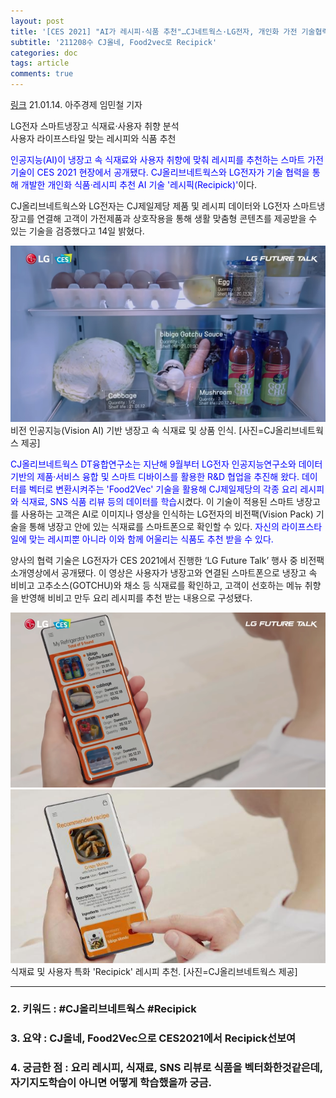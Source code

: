 ```yaml
---
layout: post
title: '[CES 2021] "AI가 레시피·식품 추천"…CJ네트웍스·LG전자, 개인화 가전 기술협력'
subtitle: '211208수 CJ올네, Food2vec로 Recipick'
categories: doc
tags: article
comments: true
---
```


[링크](https://www.ajunews.com/view/20210114084723016)
21.01.14. 아주경제 임민철 기자   

LG전자 스마트냉장고 식재료·사용자 취향 분석   
사용자 라이프스타일 맞는 레시피와 식품 추천   

<span style="color:blue">인공지능(AI)이 냉장고 속 식재료와 사용자 취향에 맞춰 레시피를 추천하는 스마트 가전 기술이 CES 2021 현장에서 공개됐다. CJ올리브네트웍스와 LG전자가 기술 협력을 통해 개발한 개인화 식품·레시피 추천 AI 기술 '레시픽(Recipick)'</span>이다.   

CJ올리브네트웍스와 LG전자는 CJ제일제당 제품 및 레시피 데이터와 LG전자 스마트냉장고를 연결해 고객이 가전제품과 상호작용을 통해 생활 맞춤형 콘텐츠를 제공받을 수 있는 기술을 검증했다고 14일 밝혔다.   
 
<img src="/assets/img/211208Wed_CJRecipick.png">
비전 인공지능(Vision AI) 기반 냉장고 속 식재료 및 상품 인식. [사진=CJ올리브네트웍스 제공]   

<span style="color:blue">CJ올리브네트웍스 DT융합연구소는 지난해 9월부터 LG전자 인공지능연구소와 데이터 기반의 제품·서비스 융합 및 스마트 디바이스를 활용한 R&D 협업을 추진해 왔다. 데이터를 벡터로 변환시켜주는 'Food2Vec' 기술을 활용해 CJ제일제당의 각종 요리 레시피와 식재료, SNS 식품 리뷰 등의 데이터를 학습</span>시켰다. 이 기술이 적용된 스마트 냉장고를 사용하는 고객은 AI로 이미지나 영상을 인식하는 LG전자의 비전팩(Vision Pack) 기술을 통해 냉장고 안에 있는 식재료를 스마트폰으로 확인할 수 있다. <span style="color:blue">자신의 라이프스타일에 맞는 레시피뿐 아니라 이와 함께 어울리는 식품도 추천 받을 수 있다.</span>   

양사의 협력 기술은 LG전자가 CES 2021에서 진행한 ‘LG Future Talk’ 행사 중 비전팩 소개영상에서 공개됐다. 이 영상은 사용자가 냉장고와 연결된 스마트폰으로 냉장고 속 비비고 고추소스(GOTCHU)와 채소 등 식재료를 확인하고, 고객이 선호하는 메뉴 취향을 반영해 비비고 만두 요리 레시피를 추천 받는 내용으로 구성됐다.   

<img src="/assets/img/211208Wed_CJRecipick2.png"> 
<img src="/assets/img/211208Wed_CJRecipick3.png">
식재료 및 사용자 특화 'Recipick' 레시피 추천. [사진=CJ올리브네트웍스 제공]   

* * *

### 2. 키워드 : \#CJ올리브네트웍스 \#Recipick
### 3. 요약 : CJ올네, Food2Vec으로 CES2021에서 Recipick선보여
### 4. 궁금한 점 : 요리 레시피, 식재료, SNS 리뷰로 식품을 벡터화한것같은데, 자기지도학습이 아니면 어떻게 학습했을까 궁금.